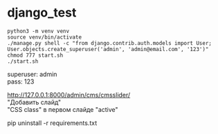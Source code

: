 # django_test
```console
python3 -m venv venv
source venv/bin/activate
./manage.py shell -c "from django.contrib.auth.models import User; User.objects.create_superuser('admin', 'admin@email.com', '123')"
chmod 777 start.sh
./start.sh
```
superuser: admin\
pass: 123

http://127.0.0.1:8000/admin/cms/cmsslider/ \
"Добавить слайд"\
"CSS class" в первом слайде "active"

pip uninstall -r requirements.txt